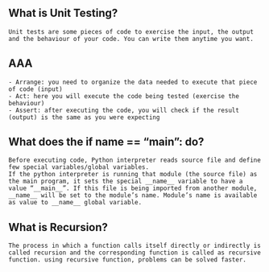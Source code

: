 ## What is Unit Testing?
    Unit tests are some pieces of code to exercise the input, the output and the behaviour of your code. You can write them anytime you want.

## AAA 
    - Arrange: you need to organize the data needed to execute that piece of code (input) 
    - Act: here you will execute the code being tested (exercise the behaviour) 
    - Assert: after executing the code, you will check if the result (output) is the same as you were expecting 

## What does the if __name__ == “__main__”: do?
    Before executing code, Python interpreter reads source file and define few special variables/global variables. 
    If the python interpreter is running that module (the source file) as the main program, it sets the special __name__ variable to have a value “__main__”. If this file is being imported from another module, __name__ will be set to the module’s name. Module’s name is available as value to __name__ global variable. 

## What is Recursion? 
    The process in which a function calls itself directly or indirectly is called recursion and the corresponding function is called as recursive function. using recursive function, problems can be solved faster.

